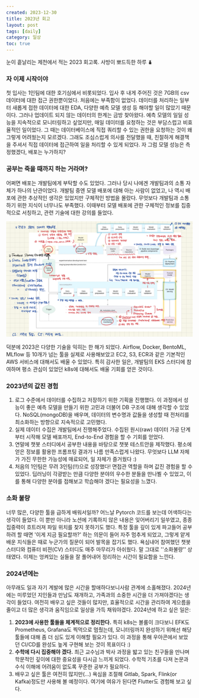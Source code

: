 ```yaml
---
created: 2023-12-30
title: 2023년 회고
layout: post
tags: [daily]
category: 일상
toc: true
---
```




눈이 흩날리는 제천에서 적는 2023 회고록. 사방이 뽀드득한 하루 ⛇



### 자 이제 시작이야

첫 입사는 1인팀에 대한 호기심에서 비롯되었다. 입사 후 내게 주어진 것은 7GB의 csv 데이터에 대한 접근 권한뿐이었다. 처음에는 부족함이 없었다. 데이터를 처리하는 일부터 새롭게 접한 데이터에 대한 EDA, 다양한 예측 모델 생성 등 해야할 일이 많았기 때문이다. 그러나 업데이트 되지 않는 데이터의 한계는 금방 찾아왔다. 예측 모델의 일일 성능을 지속적으로 모니터링하고 싶었지만, 매일 데이터를 요청하는 것은 부담스럽고 비효율적인 일이었다. 그 때는 데이터베이스에 직접 쿼리할 수 있는 권한을 요청하는 것이 왜 그렇게 어려웠는지 모르겠다. 그래도 조심스럽게 의사를 전달했을 때, 친절하게 해결책을 주셔서 직접 데이터에 접근하여 일을 처리할 수 있게 되었다. 자 그럼 모델 성능은 측정했겠다, 배포는 누가하지?



### 공부는 죽을 때까지 하는 거라며?

어쩌면 배포는 개발팀에게 부탁할 수도 있었다. 그러나 당시 나에겐 개발팀과의 소통 자체가 하나의 난관이었다. 개발팀 중엔 모델 배포에 대해 아는 사람이 없었고, 나 역시 배포에 관한 추상적인 생각은 있었지만 구체적인 방법을 몰랐다. 무엇보다 개발팀과 소통하기 위한 지식이 너무나도 부족했다. 이때부터 모델 배포에 관한 구체적인 정보를 집중적으로 서칭하고, 관련 기술에 대한 강의를 들었다.

![image-20240101003921809](_posts/images/image-20240101003921809.png)

덕분에 2023은 다양한 기술을 익히는 한 해가 되었다. Airflow, Docker, BentoML, MLflow 등 10개가 넘는 툴을 실제로 사용해보았고 EC2, S3, ECR과 같은 기본적인 AWS 서비스에 대해서도 배울 수 있었다. 특히 감사한 일은, 개발팀의 EKS 스터디에 참여하며 평소 관심이 있었던 k8s에 대해서도 배울 기회를 얻은 것이다.



### 2023년의 값진 경험

1. 로그 수준에서 데이터를 수집하고 저장하기 위한 기획을 진행했다. 이 과정에서 성능이 좋은 예측 모델을 만들기 위한 고민과 더불어 DB 구조에 대해 생각할 수 있었다. NoSQL(mongoDB)을 배우며, 데이터의 변수명과 값들을 생성할 때 전처리를 최소화하는 방향으로 지속적으로 고민했다.
2. 실제 데이터 수집은 개발팀에서 진행해주었다. 수집된 원시(raw) 데이터 가공 단계부터 시작해 모델 배포까지, End-to-End 경험을 할 수 기회를 얻었다.
3. 연말에 챗봇 스터디에서 공부한 내용을 바탕으로 챗봇 테스트안을 제작했다. 평소에 얻은 정보를 활용한 프롬프팅 결과가 나름 만족스럽게 나왔다. 무엇보다 LLM 자체가 가진 무한한 가능성에 매료되어, 일 자체가 즐거웠다 :)
4. 처음의 1인팀은 무려 3인팀(!!)으로 성장했다! 면접관 역할을 하며 값진 경험을 할 수 있었다. 딥러닝이 각광받는 만큼 다양한 분야의 우수한 분들을 만나뵐 수 있었고, 이를 통해 다양한 분야를 접해보고 학습해야 겠다는 필요성을 느꼈다.



### 소화 불량

너무 많은, 다양한 툴을 급하게 배워서일까? 어느날 Pytorch 코드를 보는데 어색하다는 생각이 들었다. 이 뿐만 아니라 노션에 기록하지 않은 내용은 잊어버리기 일쑤였고, 종종 집중력이 흐트러져 파일 위치를 찾지 못하기도 했다. 특정 툴을 깊이 있게 파고들어 공부하려 할 때면 '이게 지금 필요할까?' 하는 의문이 들어 자주 멈추게 되었고, 그렇게 얕게 배운 지식들은 때로 누군가의 질문이 되어 발목을 잡기도 했다. 욕심내어 참여했던 챗봇 스터디와 컴퓨터 비젼(CV) 스터디도 매주 마무리가 아쉬웠다. 말 그대로 ''소화불량'' 상태였다. 이제는 엉켜있는 실들을 잘 풀어내어 정리하는 시간이 필요함을 느낀다. 



### 2024년에는

아무래도 일과 자기 계발에 많은 시간을 할애하다보니사람 관계에 소홀해졌다. 2024년에는 미루었던 지인들과 만남도 재개하고, 가족과의 소중한 시간을 더 가져야겠다는 생각이 들었다. 여전히 배우고 싶은 것들이 많지만, 효율적으로 시간을 관리하여 게으름을 줄이고 더 많은 생각과 움직임으로 일상을 가득 채워야겠다. 2024년에 하고 싶은 일은:

1. **2023에 사용한 툴들을 체계적으로 정리한다.** 특히 k8s는 볼륨이 크다보니 EFK도 Prometheus, Grafana도 찍먹으로 멈췄는데, 모니터링까지 완성하기 위해선 해당 툴들에 대해 좀 더 심도 있게 이해할 필요가 있다. 이 과정을 통해 우아콘에서 보았던 CI/CD를 완성도 높게 구현해 보는 것이 목표이다 :)
2. **수학에 다시 집중해야 겠다.** 최근 교수님과 박사 과정을 밟고 있는 친구들을 만나며 학문적인 깊이에 대한 중요성을 다시금 느끼게 되었다. 수학적 기초를 다져 논문과 수식 이해에 어려움이 없도록 꾸준한 공부가 필요하다.
3. 배우고 싶은 툴은 여전히 많지만(...) 욕심을 조절해 Gitlab, Spark, Flink(or Kafka)정도만 사용해 볼 예정이다. 여기에 여유가 된다면 Flutter도 경험해 보고 싶다.




